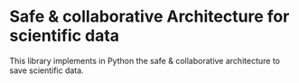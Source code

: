 # Safe & collaborative Architecture for scientific data #

This library implements in Python the safe & collaborative architecture to save scientific data.